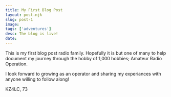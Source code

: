 ```yaml
---
title: My First Blog Post
layout: post.njk
slug: post-1
image: 
tags: ['adventures']
desc: The blog is live!
date: 
---
```


This is my first blog post radio family. Hopefully it is but one of many to help document my journey through the hobby of 1,000 hobbies; Amateur Radio Operation.

I look forward to growing as an operator and sharing my experiances with anyone willing to follow along!

KZ4LC,
73